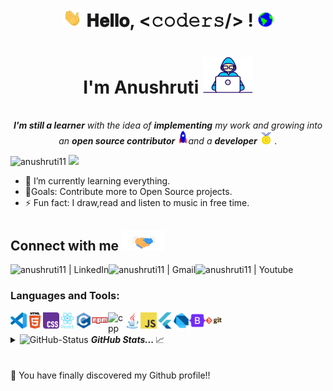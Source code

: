 <h1 align="center"><img src="https://github.com/anushruti11/anushruti11/blob/master/Assets/Hi.gif" width="30px">   𝐇𝐞𝐥𝐥𝐨, <𝚌𝚘𝚍𝚎𝚛𝚜/> ! <img src="https://github.com/anushruti11/anushruti11/blob/master/Assets/Earth.gif" width="24px"> 
<br>
<h1 align="center">I'm Anushruti  <img src="https://github.com/anushruti11/anushruti11/blob/master/Assets/Developer.gif" width="80px">
</h1>

<p align="center">
  <em>
    <br><b> I'm still a learner</b>
    with the idea of <b>implementing</b> my work and growing into an <b>open source contributor </b> <img src="https://github.com/anushruti11/anushruti11/blob/master/Assets/Rocket.gif" width="18px">and a
    <b>developer</b> <img src="https://github.com/anushruti11/anushruti11/blob/master/Assets/Medal.gif" width="20px">&nbsp.
  </em>
</p>
<p align="left"> <img src="https://komarev.com/ghpvc/?username=anushruti11&label=Profile%20views&color=0e75b6&style=flat" alt="anushruti11" /> <img src="https://img.shields.io/badge/Made%20With%20❤️%20By-Anushruti-purple"></a></p>


- 🌱 I’m currently learning everything.
- 🥅Goals: Contribute more to Open Source projects.
- ⚡ Fun fact: I draw,read and listen to music in free time.

## Connect with me <img src="https://github.com/anushruti11/anushruti11/blob/master/Assets/Handshake.gif" height="32px">

[<img align="left" alt="anushruti11 | LinkedIn" src="https://img.shields.io/badge/LinkedIn-0077B5?style=for-the-badge&logo=linkedin&logoColor=white" />][linkedin]
[<img align="left" alt="anushruti11 | Gmail"  src="https://img.shields.io/badge/Gmail-D14836?style=for-the-badge&logo=gmail&logoColor=white "/>][gmail]
[<img align="left" alt="anushruti11 | Youtube"  src="https://img.shields.io/badge/Youtube-D14836?style=for-the-badge&logo=youtube&logoColor=white "/>][youtube]

<br />

### Languages and Tools:
<img align="left" alt="Visual Studio Code" width="26px" src="https://raw.githubusercontent.com/github/explore/80688e429a7d4ef2fca1e82350fe8e3517d3494d/topics/visual-studio-code/visual-studio-code.png" />
<img align="left" alt="HTML5" width="26px" src="https://raw.githubusercontent.com/github/explore/80688e429a7d4ef2fca1e82350fe8e3517d3494d/topics/html/html.png" />
<img align="left" alt="CSS3" width="26px" src="https://raw.githubusercontent.com/github/explore/80688e429a7d4ef2fca1e82350fe8e3517d3494d/topics/css/css.png" />
 <img img align="left" alt="react" width="26px"  src="https://raw.githubusercontent.com/devicons/devicon/master/icons/react/react-original-wordmark.svg" />
<img align="left" alt="C" width="26px" src= "https://github.com/devicons/devicon/blob/master/icons/c/c-original.svg" />
<img align="left" alt="npm" width="26px" src= "https://github.com/devicons/devicon/blob/master/icons/npm/npm-original-wordmark.svg" />
<img align="left" alt="cpp" width="26px" src= "https://github.com/abranhe/programming-languages-logos/blob/master/src/cpp/cpp.svg" />
<img align="left" alt="Java" width="26px" src="https://github.com/devicons/devicon/blob/master/icons/java/java-original.svg" />
<img align="left"alt="JavaScript"width="26px"src="https://raw.githubusercontent.com/github/explore/80688e429a7d4ef2fca1e82350fe8e3517d3494d/topics/javascript/javascript.png" />
<img align="left"alt="Flutter"width="26px"src="https://raw.githubusercontent.com/devicons/devicon/c5378d6c2510ffa0b3e4475af95618a8048d6cf1/icons/flutter/flutter-original.svg" />
<img align="left" alt="Dart" width="26px" src="https://raw.githubusercontent.com/github/explore/80688e429a7d4ef2fca1e82350fe8e3517d3494d/topics/dart/dart.png" />
<img align="left"alt="Bootstrap"width="26px"src="https://raw.githubusercontent.com/devicons/devicon/c5378d6c2510ffa0b3e4475af95618a8048d6cf1/icons/bootstrap/bootstrap-plain.svg" />
<img align="left" alt="Git" width="26px" src="https://raw.githubusercontent.com/github/explore/80688e429a7d4ef2fca1e82350fe8e3517d3494d/topics/git/git.png" />


<br />
<br />

<details>
  <summary><img src="https://media.giphy.com/media/VgCDAzcKvsR6OM0uWg/giphy.gif" width="30px" alt="GitHub-Status"/>&nbsp;<i><b>GitHub Stats... </b></i>📈<br><br></summary>

  [![Anushruti's github stats](https://github-readme-stats.vercel.app/api?username=anushruti11&show_icons=true&theme=radical)](https://github.com/anushruti11/github-readme-stats)
[![Top Langs](https://github-readme-stats.vercel.app/api/top-langs/?username=anushruti11&layout=compact&theme=radical)](https://github.com/anushruti11/github-readme-stats)
</details>
<br>
🔭 You have finally discovered my Github profile!!


[gmail]: mailto:shanushruti113.com
[linkedin]:https://www.linkedin.com/in/anushruti-shresth
[youtube]:https://youtube.com/@anushrutishresth?si=j6wMlfuALDiKRE9Z
